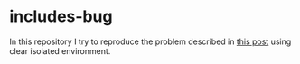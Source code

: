 # includes-bug
In this repository I try to reproduce the problem described in [this post](http://stackoverflow.com/questions/41704307/why-does-grails-merge-nested-ginclude-tag-params-into-a-single-list) using clear isolated environment.
